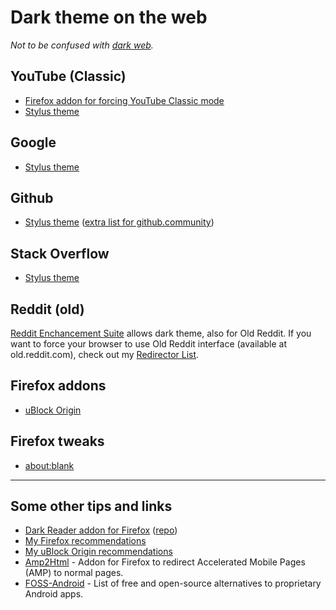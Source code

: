 # Dark theme on the web

_Not to be confused with [dark web](https://en.wikipedia.org/wiki/Dark_web)._



## YouTube (Classic)

* [Firefox addon for forcing YouTube Classic mode](https://addons.mozilla.org/en-US/firefox/addon/youtube-classic/)
* [Stylus theme](https://userstyles.org/styles/135831/youtube-deepdark-classic)

## Google

* [Stylus theme](https://userstyles.org/styles/144028/google-clean-dark)

## Github

* [Stylus theme](https://github.com/StylishThemes/GitHub-Dark) ([extra list for github.community](https://github.com/StylishThemes/GitHub-Community-Dark))

## Stack Overflow

* [Stylus theme](https://github.com/StylishThemes/StackOverflow-Dark)

## Reddit (old)

[Reddit Enchancement Suite](https://addons.mozilla.org/en-US/firefox/addon/reddit-enhancement-suite/) allows dark theme, also for Old Reddit.
If you want to force your browser to use Old Reddit interface (available at old.reddit.com), check out my [Redirector List](https://github.com/theel0ja/Redirector-List).

## Firefox addons

* [uBlock Origin](https://www.reddit.com/r/FirefoxCSS/comments/7lefac/ublock_origin_dark_theme/)

## Firefox tweaks

* [about:blank](https://www.reddit.com/r/FirefoxCSS/comments/7f4pb1/changing_the_background_color_of_the_aboutblank/dqffzn0/)

<hr/>

## Some other tips and links

* [Dark Reader addon for Firefox](https://addons.mozilla.org/en-US/firefox/addon/darkreader/) ([repo](https://github.com/darkreader/darkreader))
* [My Firefox recommendations](https://github.com/theel0ja/firefox-recommendations/blob/master/README.md)
* [My uBlock Origin recommendations](https://github.com/theel0ja/ubo-recommendations/blob/master/README.md)
* [Amp2Html](https://www.daniel.priv.no/web-extensions/amp2html) - Addon for Firefox to redirect Accelerated Mobile Pages (AMP) to normal pages.
* [FOSS-Android](https://github.com/theel0ja/foss-android/blob/master/README.md) - List of free and open-source alternatives to proprietary Android apps.
